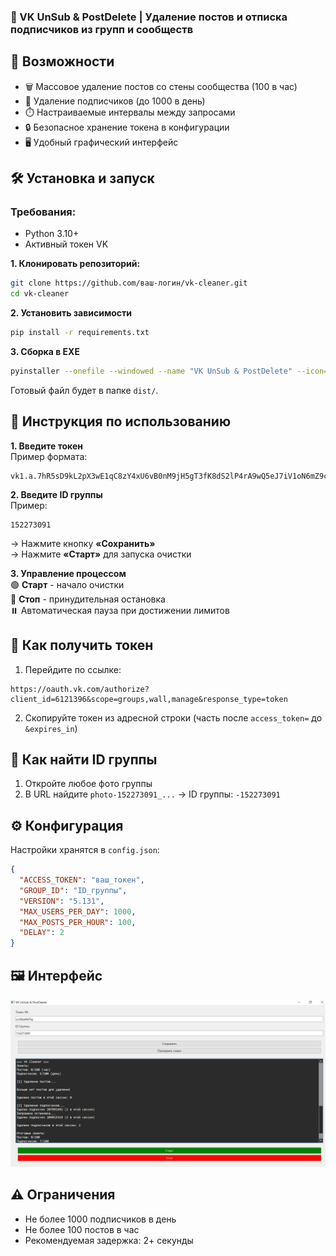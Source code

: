 ### 🧹 VK UnSub & PostDelete | Удаление постов и отписка подписчиков из групп и сообществ

## 🌟 Возможности

- 🗑️ Массовое удаление постов со стены сообщества (100 в час)
- 👥 Удаление подписчиков (до 1000 в день)
- ⏱️ Настраиваемые интервалы между запросами
- 🔒 Безопасное хранение токена в конфигурации
- 🖥️ Удобный графический интерфейс

## 🛠️ Установка и запуск

### Требования:
- Python 3.10+
- Активный токен VK

**1. Клонировать репозиторий:**  
```bash
git clone https://github.com/ваш-логин/vk-cleaner.git
cd vk-cleaner
```

**2. Установить зависимости**
```bash
pip install -r requirements.txt
```

**3. Сборка в EXE**
```bash
pyinstaller --onefile --windowed --name "VK UnSub & PostDelete" --icon="favicon.ico" gui.py
```
Готовый файл будет в папке `dist/`.

## 🚀 Инструкция по использованию

**1. Введите токен**  
Пример формата:
```
vk1.a.7hR5sD9kL2pX3wE1qC8zY4xU6vB0nM9jH5gT3fK8dS2lP4rA9wQ5eJ7iV1oN6mZ9cX2yU4bR0tD5fG8hS3jK6lL9pO4aQ7wE2iI5uY0
   ```


**2. Введите ID группы**  
   Пример:
   ```
   152273091
   ```
   
   → Нажмите кнопку **«Сохранить»**  
   → Нажмите **«Старт»** для запуска очистки

**3. Управление процессом**  
   🟢 **Старт** - начало очистки  
   🔴 **Стоп** - принудительная остановка  
   ⏸️ Автоматическая пауза при достижении лимитов

## 🔐 Как получить токен
1. Перейдите по ссылке:
```
https://oauth.vk.com/authorize?client_id=6121396&scope=groups,wall,manage&response_type=token
```
2. Скопируйте токен из адресной строки (часть после `access_token=` до `&expires_in`)

## 📌 Как найти ID группы
1. Откройте любое фото группы
2. В URL найдите `photo-152273091_...` → ID группы: `-152273091`

## ⚙️ Конфигурация
Настройки хранятся в `config.json`:
```json
{
  "ACCESS_TOKEN": "ваш_токен",
  "GROUP_ID": "ID_группы",
  "VERSION": "5.131",
  "MAX_USERS_PER_DAY": 1000,
  "MAX_POSTS_PER_HOUR": 100,
  "DELAY": 2
}
```

## 🖼️ Интерфейс
![Интерфейс VK Cleaner](images/interface.png)

## ⚠️ Ограничения
- Не более 1000 подписчиков в день
- Не более 100 постов в час
- Рекомендуемая задержка: 2+ секунды
